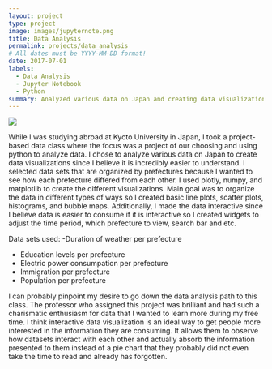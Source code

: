 ```yaml
---
layout: project
type: project
image: images/jupyternote.png
title: Data Analysis
permalink: projects/data_analysis
# All dates must be YYYY-MM-DD format!
date: 2017-07-01
labels:
  - Data Analysis
  - Jupyter Notebook
  - Python
summary: Analyzed various data on Japan and creating data visualizations using Jupyter Notebook.
---
```


<div class="ui small rounded images">
  <img class="ui image" src="https://plot.ly/~RPlotBot/2851/scatter-plot.png">

</div>

While I was studying abroad at Kyoto University in Japan, I took a project-based data class where the focus was a project of our choosing and using python to analyze data. I chose to analyze various data on Japan to create data visualizations since I believe it is incredibly easier to understand. I selected data sets that are organized by prefectures because I wanted to see how each prefecture differed from each other. I used plotly, numpy, and matplotlib to create the different visualizations. Main goal was to organize the data in different types of ways so I created basic line plots, scatter plots, histograms, and bubble maps. Additionally, I made the data interactive since I believe data is easier to consume if it is interactive so I created widgets to adjust the time period, which prefecture to view, search bar and etc.

Data sets used:
-Duration of weather per prefecture
- Education levels per prefecture
- Electric power consumpation per prefecture
- Immigration per prefecture
- Population per prefecture

I can probably pinpoint my desire to go down the data analysis path to this class. The professor who assigned this project was brilliant and had such a charismatic enthusiasm for data that I wanted to learn more during my free time. I think interactive data visualization is an ideal way to get people more interested in the information they are consuming. It allows them to observe how datasets interact with each other and actually absorb the information presented to them instead of a pie chart that they probably did not even take the time to read and already has forgotten.



